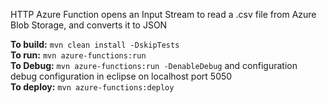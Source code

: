 HTTP Azure Function opens an Input Stream to read a .csv file from Azure Blob Storage, and converts it to JSON

**To build:** `mvn clean install -DskipTests`  <br />
**To run:** `mvn azure-functions:run` <br />
**To Debug:** `mvn azure-functions:run -DenableDebug` and configuration debug configuration in eclipse on localhost port 5050 <br />
**To deploy:** `mvn azure-functions:deploy` <br />
